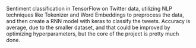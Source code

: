 Sentiment classification in TensorFlow on Twitter data, utilizing NLP techniques like Tokenizer and Word Embeddings to preprocess the data, and then create a RNN model with keras to classify the tweets.
Accuracy is average, due to the smaller dataset, and that could be improved by optimizing hyperparameters, but the core of the project is pretty much done.
